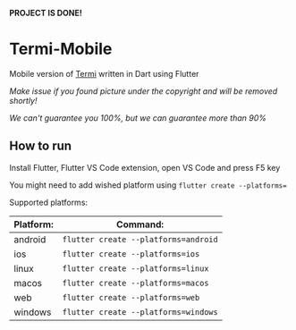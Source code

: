 **PROJECT IS DONE!**

# Termi-Mobile
Mobile version of [Termi](https://github.com/ringwormGO-organization/Termi) written in Dart using Flutter

*Make issue if you found picture under the copyright and will be removed shortly!*

*We can't guarantee you 100%, but we can guarantee more than 90%*

## How to run

Install Flutter, Flutter VS Code extension, open VS Code and press F5 key

You might need to add wished platform using `flutter create --platforms=`

Supported platforms:

| Platform: | Command:                             |
| --------- | ------------------------------------ |
| android   | `flutter create --platforms=android` |
| ios       | `flutter create --platforms=ios`     |
| linux     | `flutter create --platforms=linux`   |
| macos     | `flutter create --platforms=macos`   |
| web       | `flutter create --platforms=web`     |
| windows   | `flutter create --platforms=windows` |

